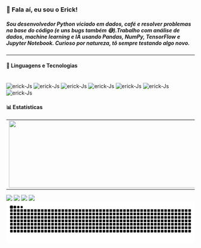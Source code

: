 ### 👋 Fala aí, eu sou o Erick!
##### Sou desenvolvedor Python viciado em dados, café e resolver problemas na base do código (e uns bugs também 😅).Trabalho com análise de dados, machine learning e IA usando **Pandas**, **NumPy**, **TensorFlow** e **Jupyter Notebook**. Curioso por natureza, tô sempre testando algo novo.
---
#### 🤖 Linguagens e Tecnologias
  
<div style="display: inline_block"><br>
  <img align="center" alt="erick-Js" height="30" width="40" src="https://cdn.jsdelivr.net/gh/devicons/devicon/icons/python/python-original.svg" />
  <img align="center" alt="erick-Js" height="30" width="40" src="https://cdn.jsdelivr.net/gh/devicons/devicon/icons/tensorflow/tensorflow-original.svg" />
  <img align="center" alt="erick-Js" height="30" width="40" src="https://cdn.jsdelivr.net/gh/devicons/devicon/icons/pandas/pandas-original.svg" />
  <img align="center" alt="erick-Js" height="30" width="40" src="https://cdn.jsdelivr.net/gh/devicons/devicon/icons/numpy/numpy-original.svg" />
  <img align="center" alt="erick-Js" height="30" width="40" src="https://cdn.jsdelivr.net/gh/devicons/devicon/icons/opencv/opencv-original.svg" />
  <img align="center" alt="erick-Js" height="35" width="40" src="https://img.icons8.com/?size=100&id=3sGOUDo9nJ4k&format=png&color=000000" />
  <img align="center" alt="erick-Js" height="30" width="40" src="https://cdn.jsdelivr.net/gh/devicons/devicon@latest/icons/azuresqldatabase/azuresqldatabase-original.svg" />

#### 📊 Estatísticas
   
</div>
<a href="https://github.com/feos96">
  <center>
<table>
    <tr>
        <td>
  <img height="180em" width="600px" align="left" src="https://github-readme-stats.vercel.app/api?username=feos96&show_icons=true&theme=tokyonight&include_all_commits=true&locale=pt-br"/></td>
        <td><img height="180em" width="500px" align="left" src="https://github-readme-stats.vercel.app/api/top-langs/?username=feos96&theme=tokyonight&layout=compact&custom_title=Tecnologias&langs_count=9"/></td>
    </tr>   
</table>
</center>  
  
<div> 
    <a href="https://instagram.com/erricksousa" target="_blank"><img src="https://img.shields.io/badge/Instagram-E4405F?style=for-the-badge&logo=instagram&logoColor=white" target="_blank"></a>
  <a href = "mailto:erickoliveira859@gmail.com"><img src=https://img.shields.io/badge/Gmail-D14836?style=for-the-badge&logo=gmail&logoColor=white></a>
  <a href="https://www.linkedin.com/in/erick-sousa-b4183a214" target="_blank"><img src="https://img.shields.io/badge/LinkedIn-0077B5?style=for-the-badge&logo=linkedin&logoColor=white" target="_blank"></a> 
  <a href="https://x.com/fcoericksousa" targe="_blank"><img src="https://img.shields.io/badge/Twitter-1DA1F2?style=for-the-badge&logo=twitter&logoColor=white"
 
</div>

<picture align="center">
  <source media="(prefers-color-scheme: dark)" srcset="https://raw.githubusercontent.com/feos96/feos96/output/github-contribution-grid-snake-dark.svg">
  <source media="(prefers-color-scheme: light)" srcset="https://raw.githubusercontent.com/feos96/feos96/output/github-contribution-grid-snake-dark.svg">
  <img align="center" alt="github contribution grid snake animation" src="https://raw.githubusercontent.com/feos96/feos96/output/github-contribution-grid-snake.svg">
</picture>
